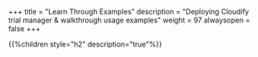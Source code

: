 +++
title = "Learn Through Examples"
description = "Deploying Cloudify trial manager & walkthrough usage examples"
weight = 97
alwaysopen = false
+++

{{%children style="h2" description="true"%}}

